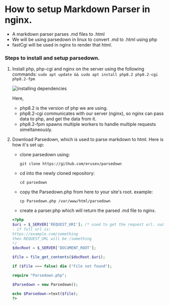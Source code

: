 # How to setup Markdown Parser in nginx.

 - A markdown parser parses .md files to .html
 - We will be using parsedown in linux to convert .md to .html using php
 - fastCgi will be used in nginx to render that html.

### Steps to install and setup parsedown.

1. Install php, php-cgi and nginx on the server using the following commands:
    `sudo apt update && sudo apt install php8.2 php8.2-cgi php8.2-fpm`

    ![installing dependencies](https://i.imgur.com/X9dkOzt.png)

    Here,
    - php8.2 is the version of php we are using.
    - php8.2-cgi communicates with our server (nginx), so nginx can pass data to php, and get the data from it.
    - php8.2-fpm spawns multiple workers to handle multiple requests simeltaneously.
1. Download Parsedown, which is used to parse markdown to html. Here is how it's set up:
    - clone parsedown using:
    
        `git clone https://github.com/erusev/parsedown`
    - cd into the newly cloned repository:

        `cd parsedown`

    - copy the Parsedown.php from here to your site's root. example:

        `cp Parsedown.php /var/www/html/parsedown`
    - create a parser.php which will return the parsed .md file to nginx.
    
    
    ```php
    <?php
	$uri = $_SERVER['REQUEST_URI']; /* used to get the request url. such as:
    - if full url is:
    https://example.com/something
    then REQUEST_URL will be /something
    */
    $docRoot = $_SERVER['DOCUMENT_ROOT'];
	
    $file = file_get_contents($docRoot.$uri);
	
    if ($file === false) die ("File not found");
	
    require "Parsedown.php";
	
    $Parsedown = new Parsedown();
	
    echo $Parsedown->text($file);
    ?>
    ```
    